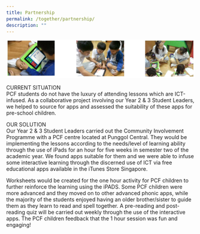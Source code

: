 ```yaml
---
title: Partnership
permalink: /together/partnership/
description: ""
---
```

![](/images/partnership.jpg)

CURRENT SITUATION <br>
PCF students do not have the luxury of attending lessons which are ICT-infused. As a collaborative project involving our Year 2 &amp; 3 Student Leaders, we helped to source for apps and assessed the suitability of these apps for pre-school children.

OUR SOLUTION <br>
Our Year 2 &amp; 3 Student Leaders carried out the Community Involvement Programme with a PCF centre located at Punggol Central. They would be implementing the lessons according to the needs/level of learning ability through the use of iPads for an hour for five weeks in semester two of the academic year. We found apps suitable for them and we were able to infuse some interactive learning through the discerned use of ICT via free educational apps available in the iTunes Store Singapore.

Worksheets would be created for the one hour activity for PCF children to further reinforce the learning using the iPADS. Some PCF children were more advanced and they moved on to other advanced phonic apps, while the majority of the students enjoyed having an older brother/sister to guide them as they learn to read and spell together. A pre-reading and post-reading quiz will be carried out weekly through the use of the interactive apps. The PCF children feedback that the 1 hour session was fun and engaging!